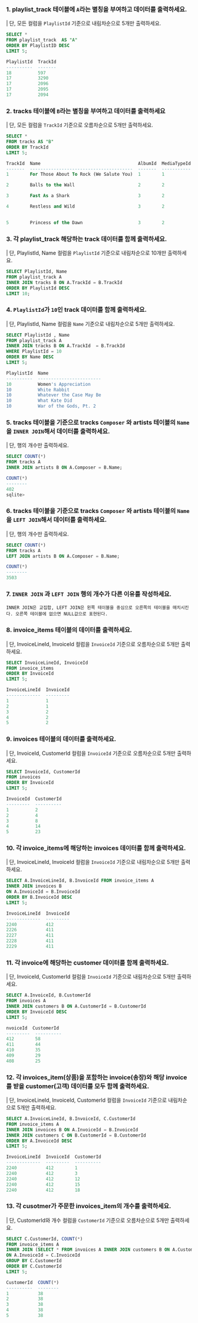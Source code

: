 ### 1. playlist_track 테이블에 `A`라는 별칭을 부여하고 데이터를 출력하세요.
| 단, 모든 컬럼을 `PlaylistId` 기준으로 내림차순으로 5개만 출력하세요.
```sql
SELECT *
FROM playlist_track  AS "A"
ORDER BY PlaylistID DESC
LIMIT 5;
```
```sql
PlaylistId  TrackId
----------  -------
18          597
17          3290
17          2096
17          2095
17          2094
```

### 2. tracks 테이블에 `B`라는 별칭을 부여하고 데이터를 출력하세요
| 단, 모든 컬럼을 `TrackId` 기준으로 오름차순으로 5개만 출력하세요.
```sql
SELECT *
FROM tracks AS "B"
ORDER BY TrackId
LIMIT 5;
``` 
```sql
TrackId  Name                                     AlbumId  MediaTypeId  GenreId  Composer                                                      Milliseconds  Bytes     UnitPrice  
-------  ---------------------------------------  -------  -----------  -------  ------------------------------------------------------------  ------------  --------  ---------  
1        For Those About To Rock (We Salute You)  1        1            1        Angus Young, Malcolm Young, Brian Johnson                     343719        11170334  0.99       

2        Balls to the Wall                        2        2            1                                                                      342562        5510424   0.99       

3        Fast As a Shark                          3        2            1        F. Baltes, S. Kaufman, U. Dirkscneider & W. Hoffman           230619        3990994   0.99       

4        Restless and Wild                        3        2            1        F. Baltes, R.A. Smith-Diesel, S. Kaufman, U. Dirkscneider &   252051        4331779   0.99       
                                                                                 W. Hoffman

5        Princess of the Dawn                     3        2            1        Deaffy & R.A. Smith-Diesel                                    375418        6290521   0.99       
``` 
### 3. 각 playlist_track 해당하는 track 데이터를 함께 출력하세요.
| 단, PlaylistId, Name 컬럼을 `PlaylistId` 기준으로 내림차순으로 10개만 출력하세요. 
```sql
SELECT PlaylistId, Name 
FROM playlist_track A 
INNER JOIN tracks B ON A.TrackId = B.TrackId
ORDER BY PlaylistId DESC
LIMIT 10;
```  

### 4. `PlaylistId`가 `10`인 track 데이터를 함께 출력하세요. 
| 단, PlaylistId, Name 컬럼을 `Name` 기준으로 내림차순으로 5개만 출력하세요.
```sql
SELECT PlaylistId , Name
FROM playlist_track A
INNER JOIN tracks B ON A.TrackId  = B.TrackId
WHERE PlaylistId = 10
ORDER BY Name DESC
LIMIT 5;
```
```sql
PlaylistId  Name
----------  ------------------------
10          Women's Appreciation
10          White Rabbit
10          Whatever the Case May Be
10          What Kate Did
10          War of the Gods, Pt. 2
```

### 5. tracks 테이블을 기준으로 tracks `Composer` 와 artists 테이블의 `Name`을 `INNER JOIN`해서 데이터를 출력하세요.
| 단, 행의 개수만 출력하세요.
```sql
SELECT COUNT(*)
FROM tracks A
INNER JOIN artists B ON A.Composer = B.Name;
```
```sql
COUNT(*)
--------
402
sqlite>
```
### 6. tracks 테이블을 기준으로 tracks `Composer` 와 artists 테이블의 `Name`을 `LEFT JOIN`해서 데이터를 출력하세요.
| 단, 행의 개수만 출력하세요.
```sql
SELECT COUNT(*)
FROM tracks A
LEFT JOIN artists B ON A.Composer = B.Name;
```
```sql
COUNT(*)
--------
3503
```
### 7. `INNER JOIN` 과 `LEFT JOIN` 행의 개수가 다른 이유를 작성하세요.
```plain
INNER JOIN은 교집합, LEFT JOIN은 왼쪽 테이블을 중심으로 오른쪽의 테이블을 매치시킨다. 오른쪽 테이블에 없으면 NULL값으로 표현된다.
```

### 8. invoice_items 테이블의 데이터를 출력하세요.
| 단, InvoiceLineId, InvoiceId 컬럼을 `InvoiceId` 기준으로 오름차순으로 5개만 출력하세요.
```sql
SELECT InvoiceLineId, InvoiceId
FROM invoice_items
ORDER BY InvoiceId
LIMIT 5;
``` 
```sql
InvoiceLineId  InvoiceId
-------------  ---------
1              1
2              1
3              2
4              2
5              2
```
### 9. invoices 테이블의 데이터를 출력하세요.
| 단, InvoiceId, CustomerId 컬럼을 `InvoiceId` 기준으로 오름차순으로 5개만 출력하세요.
```sql
SELECT InvoiceId, CustomerId
FROM invoices
ORDER BY InvoiceId
LIMIT 5;
``` 
```sql
InvoiceId  CustomerId
---------  ----------
1          2
2          4
3          8
4          14
5          23
```
### 10. 각 invoice_items에 해당하는 invoices 데이터를 함께 출력하세요.
| 단, InvoiceLineId, InvoiceId 컬럼을 `InvoiceId` 기준으로 내림차순으로 5개만 출력하세요.
```sql
SELECT A.InvoiceLineId, B.InvoiceId FROM invoice_items A
INNER JOIN invoices B
ON A.InvoiceId = B.InvoiceId
ORDER BY B.InvoiceId DESC
LIMIT 5;
```
```sql
InvoiceLineId  InvoiceId
-------------  ---------
2240           412
2226           411
2227           411
2228           411
2229           411
```

### 11. 각 invoice에 해당하는 customer 데이터를 함께 출력하세요.
| 단, InvoiceId, CustomerId 컬럼을 `InvoiceId` 기준으로 내림차순으로 5개만 출력하세요.
```sql
SELECT A.InvoiceId, B.CustomerId
FROM invoices A
INNER JOIN customers B ON A.CustomerId = B.CustomerId
ORDER BY InvoiceId DESC
LIMIT 5;
```
```sql 
nvoiceId  CustomerId
---------  ----------
412        58
411        44
410        35
409        29
408        25
```
### 12. 각 invoices_item(상품)을 포함하는 invoice(송장)와 해당 invoice를 받을 customer(고객) 데이터를 모두 함께 출력하세요.
| 단, InvoiceLineId, InvoiceId, CustomerId 컬럼을 `InvoiceId` 기준으로 내림차순으로 5개만 출력하세요.
```sql
SELECT A.InvoiceLineId, B.InvoiceId, C.CustomerId
FROM invoice_items A
INNER JOIN invoices B ON A.InvoiceId = B.InvoiceId
INNER JOIN customers C ON B.CustomerId = B.CustomerId
ORDER BY A.InvoiceId DESC
LIMIT 5;
```
```sql
InvoiceLineId  InvoiceId  CustomerId
-------------  ---------  ----------
2240           412        1
2240           412        3
2240           412        12
2240           412        15
2240           412        18
```
### 13. 각 cusotmer가 주문한 invoices_item의 개수를 출력하세요.
| 단, CustomerId와 개수 컬럼을 `CustomerId` 기준으로 오름차순으로 5개만 출력하세요.
```sql
SELECT C.CustomerId, COUNT(*)
FROM invoice_items A
INNER JOIN (SELECT * FROM invoices A INNER JOIN customers B ON A.CustomerId = B.CustomerId) C
ON A.InvoiceId = C.InvoiceId
GROUP BY C.CustomerId
ORDER BY C.CustomerId
LIMIT 5;
```
```sql
CustomerId  COUNT(*)
----------  --------
1           38
2           38
3           38
4           38
5           38
```
